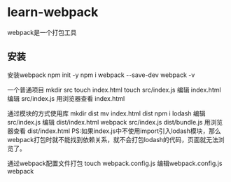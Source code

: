 # learn-webpack

webpack是一个打包工具

## 安装

安装webpack
npm init -y
npm i webpack --save-dev
webpack -v

一个普通项目
mkdir src
touch index.html
touch src/index.js
编辑 index.html
编辑 src/index.js
用浏览器查看 index.html

通过模块的方式使用库
mkdir dist
mv index.html dist
npm i lodash
编辑 src/index.js
编辑 dist/index.html
webpack src/index.js dist/bundle.js
用浏览器查看 dist/index.html
PS:如果index.js中不使用import引入lodash模块，那么webpack打包时就不能找到依赖关系，就不会打包lodash的代码，页面就无法浏览了。

通过webpack配置文件打包
touch webpack.config.js
编辑webpack.config.js
webpack
